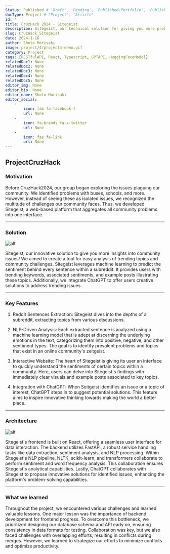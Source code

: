 ```yaml
---
Status: Published # 'Draft', 'Pending', 'Published-Portfolio', 'Published-Medium', 'Rewriting'
docType: Project # 'Project', 'Article'
id: 4
title: CruzHack 2024 - Sitegeist
description: Sitegeist, our technical solution for giving you more problems! We wanted a way to easily analyze trending topics and issues faced by those around us.
slug: CruzHack_Sitegeist
date: 2024-1-16
author: Shoto Morisaki
image: project/4/project4-demo.gif
category: Project
tags: [RESTfulAPI, React, Typescript, GPTAPI, HuggingFaceModel]
relatedDoc1: None
relatedDoc2: None
relatedDoc3: None
relatedDoc4: None
relatedDoc5: None
editor_img: None
editor_bio: None
editor_name: Shoto Morisaki
editor_social:
    -
        icon: fab fa-facebook-f
        url: None
    -
        icon: fa-brands fa-x-twitter
        url: None
    -
        icon: fas fa-link
        url: None
---
```







## ProjectCruzHack

### Motivation

Before CruzHack2024, our group began exploring the issues plaguing our community. We identified problems with buses, schools, and more. However, instead of seeing these as isolated issues, we recognized the multitude of challenges our community faces. Thus, we developed Sitegeist, a web-based platform that aggregates all community problems into one interface.

---

### Solution

![alt](/project/4/project4-demo.gif)

Sitegeist, our innovative solution to give you more insights into community issues! We aimed to create a tool for easy analysis of trending topics and community challenges. Sitegeist leverages machine learning to predict the sentiment behind every sentence within a subreddit. It provides users with trending keywords, associated sentiments, and example posts illustrating these topics. Additionally, we integrate ChatGPT to offer users creative solutions to address trending issues.

---

### Key Features 
1. Reddit Sentences Extraction: Sitegeist dives into the depths of a subreddit, extracting topics from various discussions.

2. NLP-Driven Analysis: Each extracted sentence is analyzed using a machine learning model that is adept at discerning the underlying emotions in the text, categorizing them into positive, negative, and other sentiment types. The goal is to identify prevalent problems and topics that exist in an online community's zeitgeist.

3. Interactive Website: The heart of Sitegeist is giving its user an interface to quickly understand the sentiments of certain topics within a community. Here, users can delve into Sitegeist's findings with immediately clear visuals and example posts associated to key topics.

4. Integration with ChatGPT: When Seitgeist identifies an issue or a topic of interest, ChatGPT steps in to suggest potential solutions. This feature aims to inspire innovative thinking towards making the world a better place.

---

### Architecture

![alt](/project/4/architecture.png)

Sitegeist's frontend is built on React, offering a seamless user interface for data interaction. The backend utilizes FastAPI, a robust service handling tasks like data extraction, sentiment analysis, and NLP processing. Within Sitegeist's NLP pipeline, NLTK, scikit-learn, and transformers collaborate to perform sentiment and word frequency analysis. This collaboration ensures Sitegeist's analytical capabilities. Lastly, ChatGPT collaborates with Sitegeist to propose innovative solutions for identified issues, enhancing the platform's problem-solving capabilities.

---

### What we learned

Throughout the project, we encountered various challenges and learned valuable lessons. One major lesson was the importance of backend development for frontend progress. To overcome this bottleneck, we prioritized designing our database schema and API early on, ensuring consistency in data formats for testing. Collaboration was key, but we also faced challenges with overlapping efforts, resulting in conflicts during merges. However, we learned to strategize our efforts to minimize conflicts and optimize productivity.
